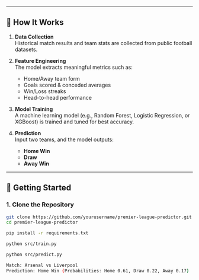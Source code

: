 
---

## 🧠 How It Works

1. **Data Collection**  
   Historical match results and team stats are collected from public football datasets.

2. **Feature Engineering**  
   The model extracts meaningful metrics such as:
   - Home/Away team form
   - Goals scored & conceded averages
   - Win/Loss streaks
   - Head-to-head performance

3. **Model Training**  
   A machine learning model (e.g., Random Forest, Logistic Regression, or XGBoost) is trained and tuned for best accuracy.

4. **Prediction**  
   Input two teams, and the model outputs:
   - **Home Win**
   - **Draw**
   - **Away Win**

---

## 🏁 Getting Started

### 1. Clone the Repository
```bash
git clone https://github.com/yourusername/premier-league-predictor.git
cd premier-league-predictor

pip install -r requirements.txt

python src/train.py

python src/predict.py

Match: Arsenal vs Liverpool
Prediction: Home Win (Probabilities: Home 0.61, Draw 0.22, Away 0.17)
